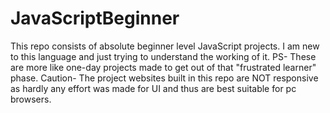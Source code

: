 # JavaScriptBeginner
This repo consists of absolute beginner level JavaScript projects. I am new to this language and just trying to understand the working of it.
PS- These are more like one-day projects made to get out of that "frustrated learner" phase.
Caution- The project websites built in this repo are NOT responsive as hardly any effort was made for UI and thus are best suitable for pc browsers.
